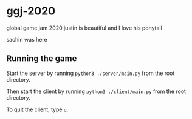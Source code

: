 # ggj-2020
global game jam 2020
justin is beautiful and I love his ponytail

sachin was here

## Running the game

Start the server by running
`python3 ./server/main.py`
from the root directory.

Then start the client by running
`python3 ./client/main.py`
from the root directory.

To quit the client, type `q`.
